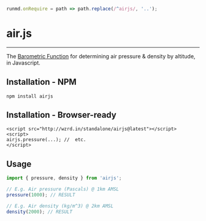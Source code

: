 ```javascript --hide
runmd.onRequire = path => path.replace(/^airjs/, '..');
```

# air.js

---

The [Barometric Function](http://en.wikipedia.org/wiki/Barometric_formula) for determining air pressure &amp; density by altitude, in Javascript.

## Installation - NPM

    npm install airjs

## Installation - Browser-ready

    <script src="http://wzrd.in/standalone/airjs@latest"></script>
    <script>
    airjs.pressure(...); //  etc.
    </script>

## Usage

```javascript --run
import { pressure, density } from 'airjs';

// E.g. Air pressure (Pascals) @ 1km AMSL
pressure(1000); // RESULT

// E.g. Air density (kg/m^3) @ 2km AMSL
density(2000); // RESULT
```
